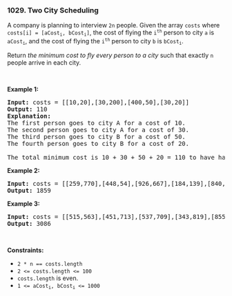 <h3 align="left"> 1029. Two City Scheduling</h3>
<div><p>A company is planning to interview <code>2n</code> people. Given the array <code>costs</code> where <code>costs[i] = [aCost<sub>i</sub>, bCost<sub>i</sub>]</code>,&nbsp;the cost of flying the <code>i<sup>th</sup></code> person to city <code>a</code> is <code>aCost<sub>i</sub></code>, and the cost of flying the <code>i<sup>th</sup></code> person to city <code>b</code> is <code>bCost<sub>i</sub></code>.</p>

<p>Return <em>the minimum cost to fly every person to a city</em> such that exactly <code>n</code> people arrive in each city.</p>

<p>&nbsp;</p>
<p><strong>Example 1:</strong></p>

<pre><strong>Input:</strong> costs = [[10,20],[30,200],[400,50],[30,20]]
<strong>Output:</strong> 110
<strong>Explanation: </strong>
The first person goes to city A for a cost of 10.
The second person goes to city A for a cost of 30.
The third person goes to city B for a cost of 50.
The fourth person goes to city B for a cost of 20.

The total minimum cost is 10 + 30 + 50 + 20 = 110 to have half the people interviewing in each city.
</pre>

<p><strong>Example 2:</strong></p>

<pre><strong>Input:</strong> costs = [[259,770],[448,54],[926,667],[184,139],[840,118],[577,469]]
<strong>Output:</strong> 1859
</pre>

<p><strong>Example 3:</strong></p>

<pre><strong>Input:</strong> costs = [[515,563],[451,713],[537,709],[343,819],[855,779],[457,60],[650,359],[631,42]]
<strong>Output:</strong> 3086
</pre>

<p>&nbsp;</p>
<p><strong>Constraints:</strong></p>

<ul>
	<li><code>2 * n == costs.length</code></li>
	<li><code>2 &lt;= costs.length &lt;= 100</code></li>
	<li><code>costs.length</code> is even.</li>
	<li><code>1 &lt;= aCost<sub>i</sub>, bCost<sub>i</sub> &lt;= 1000</code></li>
</ul>
</div>